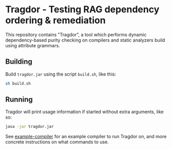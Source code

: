 # Tragdor - Testing RAG dependency ordering & remediation

This repository contains "Tragdor", a tool which performs dynamic dependency-based purity checking on compilers and static analyzers build using attribute grammars.

## Building

Build `tragdor.jar` using the script `build.sh`, like this:

```bash
sh build.sh
```

## Running

Tragdor will print usage information if started without extra arguments, like so:

```bash
java -jar tragdor.jar
```

See [example-compiler](example-compiler/README.md) for an example compiler to run Tragdor on, and more concrete instructions on what commands to use.

